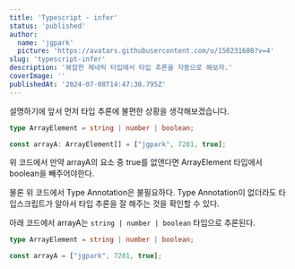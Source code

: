 ```yaml
---
title: 'Typescript - infer'
status: 'published'
author:
  name: 'jgpark'
  picture: 'https://avatars.githubusercontent.com/u/150231680?v=4'
slug: 'typescript-infer'
description: '복잡한 제네릭 타입에서 타입 추론을 자동으로 해보자.'
coverImage: ''
publishedAt: '2024-07-08T14:47:38.795Z'
---
```


설명하기에 앞서 먼저 타입 추론에 불편한 상황을 생각해보겠습니다.

```typescript
type ArrayElement = string | number | boolean;

const arrayA: ArrayElement[] = ["jgpark", 7281, true];
```

위 코드에서 만약 arrayA의 요소 중 true를 없앤다면 ArrayElement 타입에서 boolean을 빼주어야한다.

물론 위 코드에서 Type Annotation은 불필요하다. Type Annotation이 없더라도 타입스크립트가 알아서 타입 추론을 잘 해주는 것을 확인할 수 있다.

아래 코드에서 arrayA는 `string | number | boolean` 타입으로 추론된다.

```typescript
type ArrayElement = string | number | boolean;

const arrayA = ["jgpark", 7281, true];
```